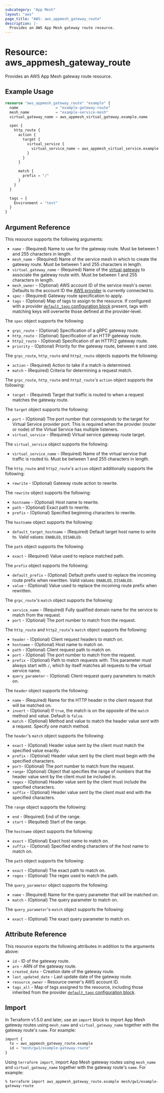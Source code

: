 ```yaml
---
subcategory: "App Mesh"
layout: "aws"
page_title: "AWS: aws_appmesh_gateway_route"
description: |-
  Provides an AWS App Mesh gateway route resource.
---
```


# Resource: aws_appmesh_gateway_route

Provides an AWS App Mesh gateway route resource.

## Example Usage

```terraform
resource "aws_appmesh_gateway_route" "example" {
  name                 = "example-gateway-route"
  mesh_name            = "example-service-mesh"
  virtual_gateway_name = aws_appmesh_virtual_gateway.example.name

  spec {
    http_route {
      action {
        target {
          virtual_service {
            virtual_service_name = aws_appmesh_virtual_service.example.name
          }
        }
      }

      match {
        prefix = "/"
      }
    }
  }

  tags = {
    Environment = "test"
  }
}
```

## Argument Reference

This resource supports the following arguments:

* `name` - (Required) Name to use for the gateway route. Must be between 1 and 255 characters in length.
* `mesh_name` - (Required) Name of the service mesh in which to create the gateway route. Must be between 1 and 255 characters in length.
* `virtual_gateway_name` - (Required) Name of the [virtual gateway](/docs/providers/aws/r/appmesh_virtual_gateway.html) to associate the gateway route with. Must be between 1 and 255 characters in length.
* `mesh_owner` - (Optional) AWS account ID of the service mesh's owner. Defaults to the account ID the [AWS provider][1] is currently connected to.
* `spec` - (Required) Gateway route specification to apply.
* `tags` - (Optional) Map of tags to assign to the resource. If configured with a provider [`default_tags` configuration block](https://registry.terraform.io/providers/hashicorp/aws/latest/docs#default_tags-configuration-block) present, tags with matching keys will overwrite those defined at the provider-level.

The `spec` object supports the following:

* `grpc_route` - (Optional) Specification of a gRPC gateway route.
* `http_route` - (Optional) Specification of an HTTP gateway route.
* `http2_route` - (Optional) Specification of an HTTP/2 gateway route.
* `priority` - (Optional) Priority for the gateway route, between `0` and `1000`.

The `grpc_route`, `http_route` and `http2_route` objects supports the following:

* `action` - (Required) Action to take if a match is determined.
* `match` - (Required) Criteria for determining a request match.

The `grpc_route`, `http_route` and `http2_route`'s `action` object supports the following:

* `target` - (Required) Target that traffic is routed to when a request matches the gateway route.

The `target` object supports the following:

* `port` - (Optional) The port number that corresponds to the target for Virtual Service provider port. This is required when the provider (router or node) of the Virtual Service has multiple listeners.
* `virtual_service` - (Required) Virtual service gateway route target.

The `virtual_service` object supports the following:

* `virtual_service_name` - (Required) Name of the virtual service that traffic is routed to. Must be between 1 and 255 characters in length.

The `http_route` and `http2_route`'s `action` object additionally supports the following:

* `rewrite` - (Optional) Gateway route action to rewrite.

The `rewrite` object supports the following:

* `hostname` - (Optional) Host name to rewrite.
* `path` - (Optional) Exact path to rewrite.
* `prefix` - (Optional) Specified beginning characters to rewrite.

The `hostname` object supports the following:

* `default_target_hostname` - (Required) Default target host name to write to. Valid values: `ENABLED`, `DISABLED`.

The `path` object supports the following:

* `exact` - (Required) Value used to replace matched path.

The `prefix` object supports the following:

* `default_prefix` - (Optional) Default prefix used to replace the incoming route prefix when rewritten. Valid values: `ENABLED`, `DISABLED`.
* `value` - (Optional) Value used to replace the incoming route prefix when rewritten.

The `grpc_route`'s `match` object supports the following:

* `service_name` - (Required) Fully qualified domain name for the service to match from the request.
* `port` - (Optional) The port number to match from the request.

The `http_route` and `http2_route`'s `match` object supports the following:

* `header` - (Optional) Client request headers to match on.
* `hostname` - (Optional) Host name to match on.
* `path` - (Optional) Client request path to match on.
* `port` - (Optional) The port number to match from the request.
* `prefix` - (Optional) Path to match requests with. This parameter must always start with `/`, which by itself matches all requests to the virtual service name.
* `query_parameter` - (Optional) Client request query parameters to match on.

The `header` object supports the following:

* `name` - (Required) Name for the HTTP header in the client request that will be matched on.
* `invert` - (Optional) If `true`, the match is on the opposite of the `match` method and value. Default is `false`.
* `match` - (Optional) Method and value to match the header value sent with a request. Specify one match method.

The `header`'s `match` object supports the following:

* `exact` - (Optional) Header value sent by the client must match the specified value exactly.
* `prefix` - (Optional) Header value sent by the client must begin with the specified characters.
* `port`- (Optional) The port number to match from the request.
* `range`- (Optional) Object that specifies the range of numbers that the header value sent by the client must be included in.
* `regex` - (Optional) Header value sent by the client must include the specified characters.
* `suffix` - (Optional) Header value sent by the client must end with the specified characters.

The `range` object supports the following:

* `end` - (Required) End of the range.
* `start` - (Requited) Start of the range.

The `hostname` object supports the following:

* `exact` - (Optional) Exact host name to match on.
* `suffix` - (Optional) Specified ending characters of the host name to match on.

The `path` object supports the following:

* `exact` - (Optional) The exact path to match on.
* `regex` - (Optional) The regex used to match the path.

The `query_parameter` object supports the following:

* `name` - (Required) Name for the query parameter that will be matched on.
* `match` - (Optional) The query parameter to match on.

The `query_parameter`'s `match` object supports the following:

* `exact` - (Optional) The exact query parameter to match on.

## Attribute Reference

This resource exports the following attributes in addition to the arguments above:

* `id` - ID of the gateway route.
* `arn` - ARN of the gateway route.
* `created_date` - Creation date of the gateway route.
* `last_updated_date` - Last update date of the gateway route.
* `resource_owner` - Resource owner's AWS account ID.
* `tags_all` - Map of tags assigned to the resource, including those inherited from the provider [`default_tags` configuration block](https://registry.terraform.io/providers/hashicorp/aws/latest/docs#default_tags-configuration-block).

## Import

In Terraform v1.5.0 and later, use an `import` block to import App Mesh gateway routes using `mesh_name` and `virtual_gateway_name` together with the gateway route's `name`. For example:

```terraform
import {
  to = aws_appmesh_gateway_route.example
  id = "mesh/gw1/example-gateway-route"
}
```

Using `terraform import`, import App Mesh gateway routes using `mesh_name` and `virtual_gateway_name` together with the gateway route's `name`. For example:

```console
% terraform import aws_appmesh_gateway_route.example mesh/gw1/example-gateway-route
```

[1]: /docs/providers/aws/index.html

